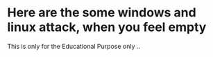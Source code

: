 
# Here are the some windows and linux attack, when you feel empty
This is only for the Educational Purpose only ..
